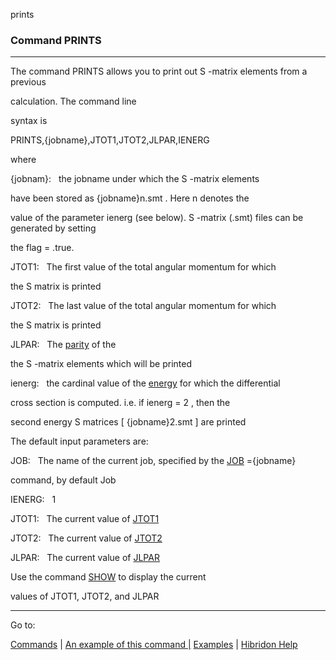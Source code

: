 prints


###   Command PRINTS


------------------------------


The command PRINTS allows you to print out  S -matrix elements from a previous

calculation.  The command line

syntax is


PRINTS,{jobname},JTOT1,JTOT2,JLPAR,IENERG


where

{jobnam}:   the jobname under which the  S -matrix elements

have been stored as  {jobname}n.smt .  Here  n  denotes the

value of the parameter ienerg (see below).   S -matrix (.smt) files can be generated by setting

the flag    = .true.


JTOT1:   The first value of the total angular momentum for which

the  S  matrix is printed


JTOT2:   The last value of the total angular momentum for which

the  S  matrix is printed


JLPAR:   The  [parity](jlpar.html)   of the

the  S -matrix elements which will be printed


ienerg:      the cardinal value of the  [energy](energ.html)   for which the differential

cross section is computed.  i.e.  if  ienerg = 2 , then the

second energy  S  matrices [ {jobname}2.smt ] are printed


The default input parameters are:


JOB:             The name of the current job, specified by the  [JOB](files.html)   ={jobname}

command, by default  Job


IENERG:         1


JTOT1:          The current value of  [JTOT1](jtot1.html)


JTOT2:          The current value of  [JTOT2](jtot1.html)


JLPAR:         The current value of  [JLPAR](jlpar.html)


Use the command  [SHOW](save.html)   to display the current

values of JTOT1, JTOT2, and JLPAR


------------------------------


Go to:


[Commands](commands.html)   |  [An example of this command |](prints.ex.html) [Examples](examples.html)   |  [Hibridon Help](hibhelp.html)
